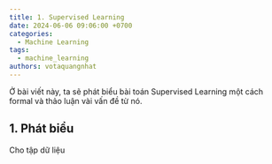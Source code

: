 ```yaml
---
title: 1. Supervised Learning
date: 2024-06-06 09:06:00 +0700
categories:
  - Machine Learning
tags:
  - machine_learning
authors: votaquangnhat
---
```

Ở bài viết này, ta sẽ phát biểu bài toán Supervised Learning một cách formal và thảo luận vài vấn đề từ nó.
## 1. Phát biểu

Cho tập dữ liệu
